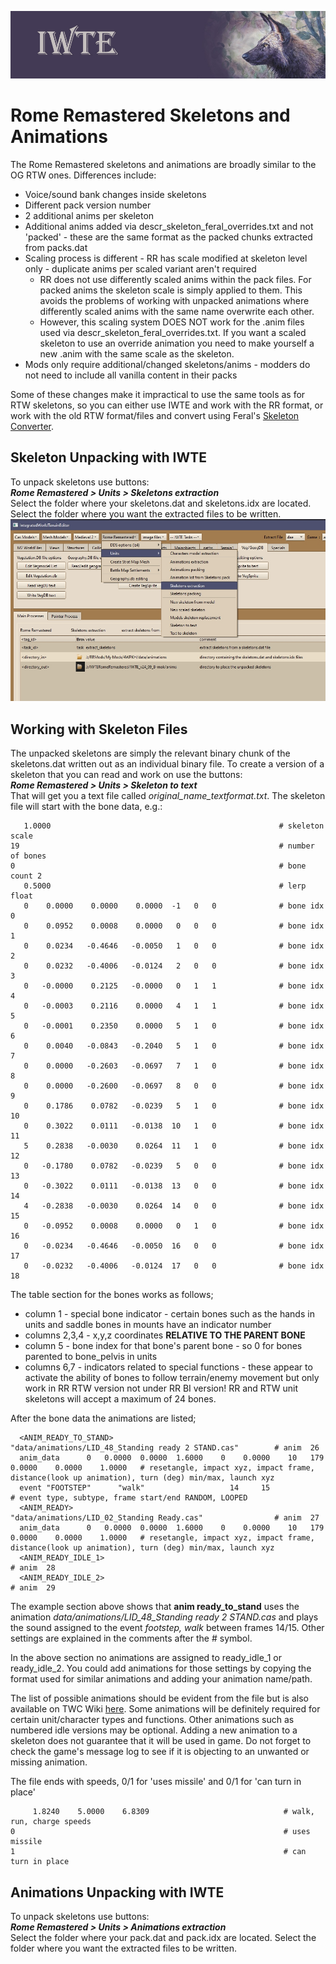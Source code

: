![IWTE banner](../IWTEgithub_images/IWTEbanner.jpg)
# Rome Remastered Skeletons and Animations

The Rome Remastered skeletons and animations are broadly similar to the OG RTW ones. Differences include:
* Voice/sound bank changes inside skeletons
* Different pack version number
* 2 additional anims per skeleton
* Additional anims added via descr_skeleton_feral_overrides.txt and not 'packed' - these are the same format as the packed chunks extracted from packs.dat
* Scaling process is different - RR has scale modified at skeleton level only - duplicate anims per scaled variant aren't required
  * RR does not use differently scaled anims within the pack files. For packed anims the skeleton scale is simply applied to them. This avoids the problems of working with unpacked animations where differently scaled anims with the same name overwrite each other.
  * However, this scaling system DOES NOT work for the .anim files used via descr_skeleton_feral_overrides.txt. If you want a scaled skeleton to use an override animation you need to make yourself a new .anim with the same scale as the skeleton. 
* Mods only require additional/changed skeletons/anims - modders do not need to include all vanilla content in their packs

Some of these changes make it impractical to use the same tools as for RTW skeletons, so you can either use IWTE and work with the RR format, or work with the old RTW format/files and convert using Feral's [Skeleton Converter](https://github.com/FeralInteractive/romeremastered/blob/main/tools/SkeletonConverter/SkeletonConverter.md).

## Skeleton Unpacking with IWTE
To unpack skeletons use buttons:  
***Rome Remastered > Units > Skeletons extraction***  
Select the folder where your skeletons.dat and skeletons.idx are located. Select the folder where you want the extracted files to be written. 
![RR skeleton unpacking](../IWTEgithub_images/RR-skeleton-unpacking.jpg)

## Working with Skeleton Files
The unpacked skeletons are simply the relevant binary chunk of the skeletons.dat written out as an individual binary file. To create a version of a skeleton that you can read and work on use the buttons:  
***Rome Remastered > Units > Skeleton to text***  
That will get you a text file called *original_name_textformat.txt*.  The skeleton file will start with the bone data, e.g.:

       1.0000                                                   # skeleton scale 
    19                                                          # number of bones 
    0                                                           # bone count 2
       0.5000                                                   # lerp float 
       0    0.0000    0.0000    0.0000  -1   0   0              # bone idx 0
       0    0.0952    0.0008    0.0000   0   0   0              # bone idx 1
       0    0.0234   -0.4646   -0.0050   1   0   0              # bone idx 2
       0    0.0232   -0.4006   -0.0124   2   0   0              # bone idx 3
       0   -0.0000    0.2125   -0.0000   0   1   1              # bone idx 4
       0   -0.0003    0.2116    0.0000   4   1   1              # bone idx 5
       0   -0.0001    0.2350    0.0000   5   1   0              # bone idx 6
       0    0.0040   -0.0843   -0.2040   5   1   0              # bone idx 7
       0    0.0000   -0.2603   -0.0697   7   1   0              # bone idx 8
       0    0.0000   -0.2600   -0.0697   8   0   0              # bone idx 9
       0    0.1786    0.0782   -0.0239   5   1   0              # bone idx 10
       0    0.3022    0.0111   -0.0138  10   1   0              # bone idx 11
       5    0.2838   -0.0030    0.0264  11   1   0              # bone idx 12
       0   -0.1780    0.0782   -0.0239   5   0   0              # bone idx 13
       0   -0.3022    0.0111   -0.0138  13   0   0              # bone idx 14
       4   -0.2838   -0.0030    0.0264  14   0   0              # bone idx 15
       0   -0.0952    0.0008    0.0000   0   1   0              # bone idx 16
       0   -0.0234   -0.4646   -0.0050  16   0   0              # bone idx 17
       0   -0.0232   -0.4006   -0.0124  17   0   0              # bone idx 18

The table section for the bones works as follows;
* column 1 - special bone indicator - certain bones such as the hands in units and saddle bones in mounts have an indicator number
* columns 2,3,4 - x,y,z coordinates **RELATIVE TO THE PARENT BONE**
* column 5 - bone index for that bone's parent bone - so 0 for bones parented to bone_pelvis in units
* columns 6,7 - indicators related to special functions - these appear to activate the ability of bones to follow terrain/enemy movement but only work in RR RTW version not under RR BI version!
RR and RTW unit skeletons will accept a maximum of 24 bones.

After the bone data the animations are listed;

      <ANIM_READY_TO_STAND>                     "data/animations/LID_48_Standing ready 2 STAND.cas"        # anim  26
      anim_data      0   0.0000  0.0000  1.6000    0    0.0000    10   179    0.0000    0.0000    1.0000   # resetangle, impact xyz, impact frame, distance(look up animation), turn (deg) min/max, launch xyz 
      event "FOOTSTEP"      "walk"                   14     15                                             # event type, subtype, frame start/end RANDOM, LOOPED 
      <ANIM_READY>                              "data/animations/LID_02_Standing Ready.cas"                # anim  27
      anim_data      0   0.0000  0.0000  1.6000    0    0.0000    10   179    0.0000    0.0000    1.0000   # resetangle, impact xyz, impact frame, distance(look up animation), turn (deg) min/max, launch xyz 
      <ANIM_READY_IDLE_1>                                                                                  # anim  28
      <ANIM_READY_IDLE_2>                                                                                  # anim  29

The example section above shows that **anim ready_to_stand** uses the animation *data/animations/LID_48_Standing ready 2 STAND.cas* and plays the sound assigned to the event *footstep, walk* between frames 14/15.  Other settings are explained in the comments after the # symbol.

In the above section no animations are assigned to ready_idle_1 or ready_idle_2.  You could add animations for those settings by copying the format used for similar animations and adding your animation name/path.

The list of possible animations should be evident from the file but is also available on TWC Wiki [here](https://wiki.twcenter.net/index.php?title=Rome:_Total_War%27s_Animation_Modification).  Some animations will be definitely required for certain unit/character types and functions.  Other animations such as numbered idle versions may be optional.  Adding a new animation to a skeleton does not guarantee that it will be used in game.  Do not forget to check the game's message log to see if it is objecting to an unwanted or missing animation.

The file ends with speeds, 0/1 for 'uses missile' and 0/1 for 'can turn in place'  

         1.8240    5.0000    6.8309                              # walk, run, charge speeds
    0                                                            # uses missile 
    1                                                            # can turn in place 


## Animations Unpacking with IWTE
To unpack skeletons use buttons:  
***Rome Remastered > Units > Animations extraction***  
Select the folder where your pack.dat and pack.idx are located. Select the folder where you want the extracted files to be written. 
